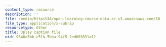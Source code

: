 ```yaml
---
content_type: resource
description: ''
file: /media/https%3A/open-learning-course-data-rc.s3.amazonaws.com/18-06-linear-algebra-spring-2010/9640a5bbe51b5bba94f52ed003831a12_13r9QY6cmjc.srt
file_type: application/x-subrip
resourcetype: Other
title: 3play caption file
uid: 9640a5bb-e51b-5bba-94f5-2ed003831a12
---
```

